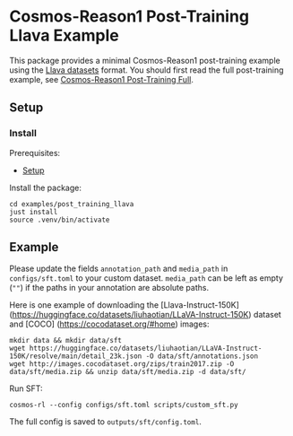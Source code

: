 # Cosmos-Reason1 Post-Training Llava Example

This package provides a minimal Cosmos-Reason1 post-training example using the [Llava datasets](https://github.com/haotian-liu/LLaVA/blob/main/docs/Finetune_Custom_Data.md) format. You should first read the full post-training example, see [Cosmos-Reason1 Post-Training Full](../post_training/README.md).

## Setup

### Install

Prerequisites:

- [Setup](../post_training/README.md#setup)

Install the package:

```shell
cd examples/post_training_llava
just install
source .venv/bin/activate
```

## Example

Please update the fields `annotation_path` and `media_path` in `configs/sft.toml` to your custom dataset. `media_path` can be left as empty (`""`) if the paths in your annotation are absolute paths.

Here is one example of downloading the [Llava-Instruct-150K] (https://huggingface.co/datasets/liuhaotian/LLaVA-Instruct-150K) dataset and [COCO] (https://cocodataset.org/#home) images:

```shell
mkdir data && mkdir data/sft
wget https://huggingface.co/datasets/liuhaotian/LLaVA-Instruct-150K/resolve/main/detail_23k.json -O data/sft/annotations.json
wget http://images.cocodataset.org/zips/train2017.zip -O data/sft/media.zip && unzip data/sft/media.zip -d data/sft/
```

Run SFT:

```shell
cosmos-rl --config configs/sft.toml scripts/custom_sft.py
```

The full config is saved to `outputs/sft/config.toml`.
